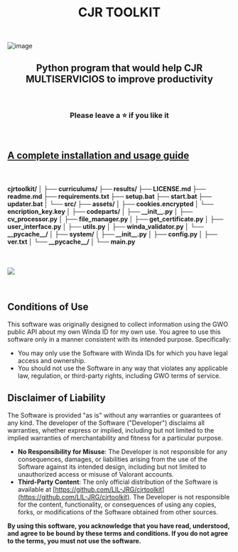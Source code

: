 <h1 align="center">
  CJR TOOLKIT
</h1>
<br>

![image](https://github.com/user-attachments/assets/6f8d8814-f75d-448d-ac98-fb3572e99b14)
<br>

<h2 align="center">
  Python program that would help CJR MULTISERVICIOS to improve productivity
</h2>
<br>

<h3 align="center">
Please leave a ⭐  if you like it
</h3>
<br>

## [A complete installation and usage guide](https://cjr-toolkit.gitbook.io/user-installation-guide/)

<br>

<h4>
cjrtoolkit/
│
├── curriculums/
├── results/
├── LICENSE.md
├── readme.md
├── requirements.txt
├── setup.bat
├── start.bat
├── updater.bat
│
└── src/
    ├── assets/
    │   ├── cookies.encrypted
    │   └── encription_key.key
    │
    ├── codeparts/
    │   ├── __init__.py
    │   ├── cv_processor.py
    │   ├── file_manager.py
    │   ├── get_certificate.py
    │   ├── user_interface.py
    │   ├── utils.py
    │   ├── winda_validator.py
    │   └── __pycache__/
    │
    ├── system/
    │   ├── __init__.py
    │   ├── config.py
    │   ├── ver.txt
    │   └── __pycache__/
    │
    └── main.py
</h4>

<br>

<a href="https://discord.gg/A5Ca63PkeA"><img src="https://discordapp.com/api/guilds/1295824613116350537/widget.png?style=banner3"></a>

<br>

## Conditions of Use
This software was originally designed to collect information using the GWO public API about my own Winda ID for my own use. You agree to use this software only in a manner consistent with its intended purpose. Specifically:
- You may only use the Software with Winda IDs for which you have legal access and ownership.
- You should not use the Software in any way that violates any applicable law, regulation, or third-party rights, including GWO terms of service.

## Disclaimer of Liability
The Software is provided "as is" without any warranties or guarantees of any kind. The developer of the Software ("Developer") disclaims all warranties, whether express or implied, including but not limited to the implied warranties of merchantability and fitness for a particular purpose.

- **No Responsibility for Misuse**: The Developer is not responsible for any consequences, damages, or liabilities arising from the use of the Software against its intended design, including but not limited to unauthorized access or misuse of Valorant accounts.
- **Third-Party Content**: The only official distribution of the Software is available at [https://github.com/LIL-JRG/cjrtoolkit](https://github.com/LIL-JRG/cjrtoolkit). The Developer is not responsible for the content, functionality, or consequences of using any copies, forks, or modifications of the Software obtained from other sources.

**By using this software, you acknowledge that you have read, understood, and agree to be bound by these terms and conditions. If you do not agree to the terms, you must not use the software.**
